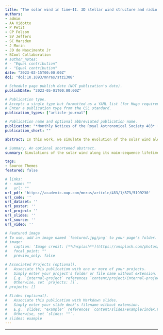 ```yaml
---
title: "The solar wind in time–II. 3D stellar wind structure and radio emission"
authors:
- admin
- AA Vidotto
- P Petit
- CP Folsom
- SV Jeffers
- SC Marsden
- J Morin
- JD do Nascimento Jr
- BCool Collaboration
# author_notes:
# - "Equal contribution"
# - "Equal contribution"
date: "2023-02-15T00:00:00Z"
doi: "doi:10.1093/mnras/stz1308"

# Schedule page publish date (NOT publication's date).
publishDate: "2023-05-01T00:00:00Z"

# Publication type.
# Accepts a single type but formatted as a YAML list (for Hugo requirements).
# Enter a publication type from the CSL standard.
publication_types: ["article-journal"]

# Publication name and optional abbreviated publication name.
publication: "*Monthly Notices of the Royal Astronomical Society 483* (1), 873-886"
publication_short: ""

abstract: In this work, we simulate the evolution of the solar wind along its main-sequence lifetime and compute its thermal radio emission. To study the evolution of the solar wind, we use a sample of solar mass stars at different ages. All these stars have observationally reconstructed magnetic maps, which are incorporated in our 3D magnetohydrodynamic simulations of their winds. We show that angular-momentum loss and mass-loss rates decrease steadily on evolutionary time-scales, although they can vary in a magnetic cycle time-scale. Stellar winds are known to emit radiation in the form of thermal bremsstrahlung in the radio spectrum. To calculate the expected radio fluxes from these winds, we solve the radiative transfer equation numerically from first principles. We compute continuum spectra across the frequency range 100 MHz to 100 GHz and find maximum radio flux densities ranging from 0.05 to 2.2 Jy. At a frequency of 1 GHz and a normalized distance of d  = 10 pc, the radio flux density follows 0.24 (Ω/Ω⊙)0.9 (d/[10pc])-2Jy, where Ω is the rotation rate. This means that the best candidates for stellar wind observations in the radio regime are faster rotators within distances of 10 pc, such as κ1 Ceti (0.73 Jy) and χ1 Ori (2.2 Jy). These flux predictions provide a guide to observing solar-type stars across the frequency range 0.1–100 GHz in the future using the next generation of radio telescopes, such as ngVLA and Square Kilometre Array.

# Summary. An optional shortened abstract.
summary: Simulations of the solar wind along its main-sequence lifetime and thermal radio emission computations. Can we detect solar-type winds from other stars?

tags:
- Source Themes
featured: false

# links:
# - name: ""
#   url: ""
url_pdf: 'https://academic.oup.com/mnras/article/483/1/873/5199230'
url_code: ''
url_dataset: ''
url_poster: ''
url_project: ''
url_slides: ''
url_source: ''
url_video: ''

# Featured image
# To use, add an image named `featured.jpg/png` to your page's folder. 
# image:
#   caption: 'Image credit: [**Unsplash**](https://unsplash.com/photos/jdD8gXaTZsc)'
#   focal_point: ""
#   preview_only: false

# Associated Projects (optional).
#   Associate this publication with one or more of your projects.
#   Simply enter your project's folder or file name without extension.
#   E.g. `internal-project` references `content/project/internal-project/index.md`.
#   Otherwise, set `projects: []`.
# projects: []

# Slides (optional).
#   Associate this publication with Markdown slides.
#   Simply enter your slide deck's filename without extension.
#   E.g. `slides: "example"` references `content/slides/example/index.md`.
#   Otherwise, set `slides: ""`.
# slides: example
---
```


<!-- {{% callout note %}}
Click the *Cite* button above to demo the feature to enable visitors to import publication metadata into their reference management software.
{{% /callout %}}

{{% callout note %}}
Create your slides in Markdown - click the *Slides* button to check out the example.
{{% /callout %}}

Add the publication's **full text** or **supplementary notes** here. You can use rich formatting such as including [code, math, and images](https://wowchemy.com/docs/content/writing-markdown-latex/). -->

---